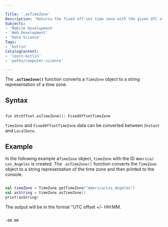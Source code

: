 ```yaml
---

Title: '.asTimeZone'
Description: 'Returns the fixed off-set time zone with the given UTC offset'
Subjects:
- 'Mobile Development'
- 'Web Development'
- 'Data Science'
Tags:
- 'Kotlin'
CatalogContent:
- 'learn-kotlin'
- 'paths/computer-science'

---
```


The **`.asTimeZone()`** function converts a `TimeZone` object to a string representation of a time zone.

## Syntax

```pseudo

fun UtcOffset.asTimeZone(): FixedOffsetTimeZone

```

`TimeZone` and `FixedOffsetTimeZone` data  can be converted between `Instant` and `LocalDate`.

## Example

In the following example a`TimeZone` object, `timeZone` with the ID `America/ Los_Angeles` is created. The `.asTimeZone()` function converts the `TimeZone` object to a string  representation of the time zone and then printed to the console.

```kotlin

val timeZone = TimeZone.getTimeZone("America/Los_Angeles")
val asString = timeZone.asTimeZone()
print(asString)

```

The output will be in the format "UTC offset +/- HH:MM.

```shell

-08:00

```
